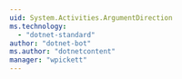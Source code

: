 ```yaml
---
uid: System.Activities.ArgumentDirection
ms.technology: 
  - "dotnet-standard"
author: "dotnet-bot"
ms.author: "dotnetcontent"
manager: "wpickett"
---
```

